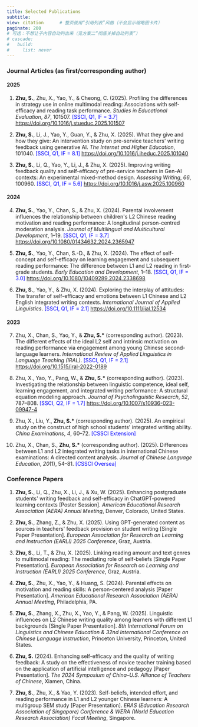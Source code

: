 ```yaml
---
title: Selected Publications
subtitle: 
view: citation      # 整页使用“引用列表”风格（不会显示缩略图卡片）
paginate: 200
# 可选：不想让子内容自动列出来（见方案二“彻底关掉自动列表”）
# cascade:
#   build:
#     list: never
---
```


### Journal Articles (as first/corresponding author)
#### 2025
1. **Zhu, S.**, Zhu, X., Yao, Y., & Cheong, C. (2025). Profiling the differences in strategy use in online multimodal reading: Associations with self-efficacy and reading task performance. *Studies in Educational Evaluation*, *87*, 101507. <span style="color: blue;">[SSCI, Q1, IF = 3.7]</span> <a href="https://doi.org/10.1016/j.stueduc.2025.101507">https://doi.org/10.1016/j.stueduc.2025.101507</a>

2. **Zhu, S.**, Li, J., Yao, Y., Guan, Y., & Zhu, X. (2025). What they give and how they give: An intervention study on pre-service teachers' writing feedback using generative AI. *The Internet and Higher Education*, 101040. <span style="color: blue;">[SSCI, Q1, IF = 8.1]</span> <a href="https://doi.org/10.1016/j.iheduc.2025.101040">https://doi.org/10.1016/j.iheduc.2025.101040</a>

3. **Zhu, S.**, Li, Q., Yao, Y., Li, J., & Zhu, X. (2025). Improving writing feedback quality and self-efficacy of pre-service teachers in Gen-AI contexts: An experimental mixed-method design. *Assessing Writing*, *66*, 100960. <span style="color: blue;">[SSCI, Q1, IF = 5.6]</span> <a href="https://doi.org/10.1016/j.asw.2025.100960">https://doi.org/10.1016/j.asw.2025.100960</a>

#### 2024

4. **Zhu, S.**, Yao, Y., Chan, S., & Zhu, X. (2024). Parental involvement influences the relationship between children's L2 Chinese reading motivation and reading performance: A longitudinal person-centred moderation analysis. *Journal of Multilingual and Multicultural Development*, 1–19. <span style="color: blue;">[SSCI, Q1, IF = 3.7]</span> <a href="https://doi.org/10.1080/01434632.2024.2365947">https://doi.org/10.1080/01434632.2024.2365947</a>

5. **Zhu, S.**, Yao, Y., Chan, S.-D., & Zhu, X. (2024). The effect of self-concept and self-efficacy on learning engagement and subsequent reading performance: The difference between L1 and L2 reading in first-grade students. *Early Education and Development*, 1–18. <span style="color: blue;">[SSCI, Q1, IF = 3.0]</span> <a href="https://doi.org/10.1080/10409289.2024.2338698">https://doi.org/10.1080/10409289.2024.2338698</a>

6. **Zhu, S.**, Yao, Y., & Zhu, X. (2024). Exploring the interplay of attitudes: The transfer of self-efficacy and emotions between L1 Chinese and L2 English integrated writing contexts. *International Journal of Applied Linguistics*. <span style="color: blue;">[SSCI, Q1, IF = 2.1]</span> <a href="https://doi.org/10.1111/ijal.12534">https://doi.org/10.1111/ijal.12534</a>

#### 2023

7. Zhu, X., Chan, S., Yao, Y., & **Zhu, S.\*** (corresponding author). (2023). The different effects of the ideal L2 self and intrinsic motivation on reading performance via engagement among young Chinese second-language learners. *International Review of Applied Linguistics in Language Teaching (IRAL)*. <span style="color: blue;">[SSCI, Q1, IF = 2.1]</span> <a href="https://doi.org/10.1515/iral-2022-0189">https://doi.org/10.1515/iral-2022-0189</a>

8. Zhu, X., Yao, Y., Pang, W., & **Zhu, S.\*** (corresponding author). (2023). Investigating the relationship between linguistic competence, ideal self, learning engagement, and integrated writing performance: A structural equation modeling approach. *Journal of Psycholinguistic Research*, *52*, 787–808. <span style="color: blue;">[SSCI, Q2, IF = 1.7]</span> <a href="https://doi.org/10.1007/s10936-023-09947-4">https://doi.org/10.1007/s10936-023-09947-4</a>

9. Zhu, X., Liu, Y., **Zhu, S.\*** (corresponding author). (2025). An empirical study on the construct of high school students' integrated writing ability. *China Examinations*, *4*, 60–72. <span style="color: blue;">[CSSCI Extension]</span>

10. Zhu, X., Chan, S., **Zhu, S.\*** (corresponding author). (2025). Differences between L1 and L2 integrated writing tasks in international Chinese examinations: A directed content analysis. *Journal of Chinese Language Education*, *20*(1), 54–81. <span style="color: blue;">[CSSCI Oversea]</span>

### Conference Papers

1. **Zhu, S.**, Li, Q., Zhu, X., Li, J., & Xu, W. (2025). Enhancing postgraduate students' writing feedback and self-efficacy in ChatGPT-powered learning contexts [Poster Session]. *American Educational Research Association (AERA) Annual Meeting*, Denver, Colorado, United States.

2. **Zhu, S.**, Zhang, Z., & Zhu, X. (2025). Using GPT-generated content as sources in teachers' feedback provision on student writing [Single Paper Presentation]. *European Association for Research on Learning and Instruction (EARLI) 2025 Conference*, Graz, Austria.

3. **Zhu, S.**, Li, T., & Zhu, X. (2025). Linking reading amount and text genres to multimodal reading: The mediating role of self-beliefs [Single Paper Presentation]. *European Association for Research on Learning and Instruction (EARLI) 2025 Conference*, Graz, Austria.

4. **Zhu, S.**, Zhu, X., Yao, Y., & Huang, S. (2024). Parental effects on motivation and reading skills: A person-centered analysis [Paper Presentation]. *American Educational Research Association (AERA) Annual Meeting*, Philadelphia, PA.

5. **Zhu, S.**, Zhang, X., Zhu, X., Yao, Y., & Pang, W. (2025). Linguistic influences on L2 Chinese writing quality among learners with different L1 backgrounds [Single Paper Presentation]. *8th International Forum on Linguistics and Chinese Education & 32nd International Conference on Chinese Language Instruction*, Princeton University, Princeton, United States.

6. **Zhu, S.** (2024). Enhancing self-efficacy and the quality of writing feedback: A study on the effectiveness of novice teacher training based on the application of artificial intelligence and pedagogy [Paper Presentation]. *The 2024 Symposium of China–U.S. Alliance of Teachers of Chinese*, Xiamen, China.

7. **Zhu, S.**, Zhu, X., & Yao, Y. (2023). Self-beliefs, intended effort, and reading performance in L1 and L2 younger Chinese learners: A multigroup SEM study [Paper Presentation]. *ERAS (Education Research Association of Singapore) Conference & WERA (World Education Research Association) Focal Meeting*, Singapore.


